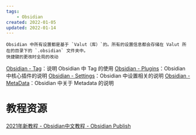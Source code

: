 ```yaml
---
tags:
    - Obsidian
created: 2022-01-05
updated: 2022-01-14
---
```



```ad-note
Obsidian 中所有设置都是基于 `Valut（库）`的。所有的设置信息都会存储在 Valut 所在的目录下的 `.obsidian` 文件夹中。
快捷键的更改时全局的改动
```

[Obsidian - Tag](Obsidian%20-%20Tag.md)：说明 Obsidian 中 Tag 的使用
[Obsidian - Plugins](Obsidian%20-%20Plugins.md)：Obsidian 中核心插件的说明
[Obsidian - Settings](Obsidian%20-%20Settings.md)：Obsidian 中设置相关的说明
[Obsidian - MetaData](Obsidian%20-%20MetaData.md)：Obsidian 中关于 Metadata 的说明

# 教程资源

[2021年新教程 - Obsidian中文教程 - Obsidian Publish](https://publish.obsidian.md/chinesehelp/01+2021%E6%96%B0%E6%95%99%E7%A8%8B/2021%E5%B9%B4%E6%96%B0%E6%95%99%E7%A8%8B)
